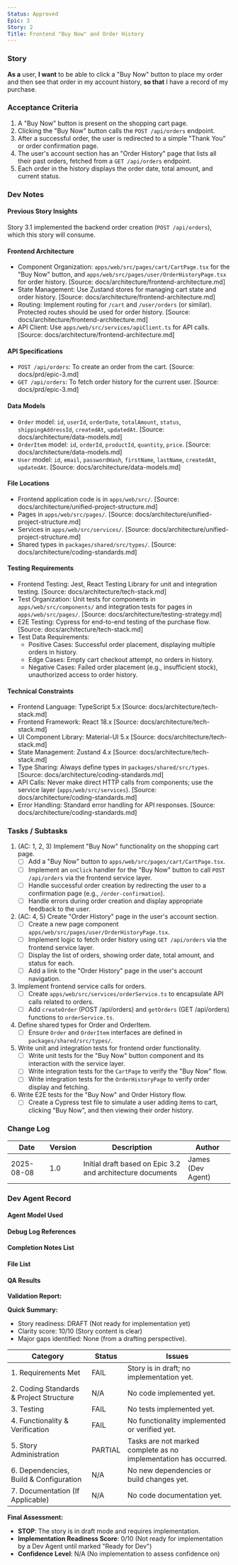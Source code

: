 ```yaml
---
Status: Approved
Epic: 3
Story: 2
Title: Frontend "Buy Now" and Order History
---
```


### Story

**As a** user,
**I want** to be able to click a "Buy Now" button to place my order and then see that order in my account history,
**so that** I have a record of my purchase.

### Acceptance Criteria

1.  A "Buy Now" button is present on the shopping cart page.
2.  Clicking the "Buy Now" button calls the `POST /api/orders` endpoint.
3.  After a successful order, the user is redirected to a simple "Thank You" or order confirmation page.
4.  The user's account section has an "Order History" page that lists all their past orders, fetched from a `GET /api/orders` endpoint.
5.  Each order in the history displays the order date, total amount, and current status.

### Dev Notes

#### Previous Story Insights

Story 3.1 implemented the backend order creation (`POST /api/orders`), which this story will consume.

#### Frontend Architecture

-   Component Organization: `apps/web/src/pages/cart/CartPage.tsx` for the "Buy Now" button, and `apps/web/src/pages/user/OrderHistoryPage.tsx` for order history. [Source: docs/architecture/frontend-architecture.md]
-   State Management: Use Zustand stores for managing cart state and order history. [Source: docs/architecture/frontend-architecture.md]
-   Routing: Implement routing for `/cart` and `/user/orders` (or similar). Protected routes should be used for order history. [Source: docs/architecture/frontend-architecture.md]
-   API Client: Use `apps/web/src/services/apiClient.ts` for API calls. [Source: docs/architecture/frontend-architecture.md]

#### API Specifications

-   `POST /api/orders`: To create an order from the cart. [Source: docs/prd/epic-3.md]
-   `GET /api/orders`: To fetch order history for the current user. [Source: docs/prd/epic-3.md]

#### Data Models

-   `Order` model: `id`, `userId`, `orderDate`, `totalAmount`, `status`, `shippingAddressId`, `createdAt`, `updatedAt`. [Source: docs/architecture/data-models.md]
-   `OrderItem` model: `id`, `orderId`, `productId`, `quantity`, `price`. [Source: docs/architecture/data-models.md]
-   `User` model: `id`, `email`, `passwordHash`, `firstName`, `lastName`, `createdAt`, `updatedAt`. [Source: docs/architecture/data-models.md]

#### File Locations

-   Frontend application code is in `apps/web/src/`. [Source: docs/architecture/unified-project-structure.md]
-   Pages in `apps/web/src/pages/`. [Source: docs/architecture/unified-project-structure.md]
-   Services in `apps/web/src/services/`. [Source: docs/architecture/unified-project-structure.md]
-   Shared types in `packages/shared/src/types/`. [Source: docs/architecture/coding-standards.md]

#### Testing Requirements

-   Frontend Testing: Jest, React Testing Library for unit and integration testing. [Source: docs/architecture/tech-stack.md]
-   Test Organization: Unit tests for components in `apps/web/src/components/` and integration tests for pages in `apps/web/src/pages/`. [Source: docs/architecture/testing-strategy.md]
-   E2E Testing: Cypress for end-to-end testing of the purchase flow. [Source: docs/architecture/tech-stack.md]
-   Test Data Requirements:
    -   Positive Cases: Successful order placement, displaying multiple orders in history.
    -   Edge Cases: Empty cart checkout attempt, no orders in history.
    -   Negative Cases: Failed order placement (e.g., insufficient stock), unauthorized access to order history.

#### Technical Constraints

-   Frontend Language: TypeScript 5.x [Source: docs/architecture/tech-stack.md]
-   Frontend Framework: React 18.x [Source: docs/architecture/tech-stack.md]
-   UI Component Library: Material-UI 5.x [Source: docs/architecture/tech-stack.md]
-   State Management: Zustand 4.x [Source: docs/architecture/tech-stack.md]
-   Type Sharing: Always define types in `packages/shared/src/types`. [Source: docs/architecture/coding-standards.md]
-   API Calls: Never make direct HTTP calls from components; use the service layer (`apps/web/src/services`). [Source: docs/architecture/coding-standards.md]
-   Error Handling: Standard error handling for API responses. [Source: docs/architecture/coding-standards.md]

### Tasks / Subtasks

1.  (AC: 1, 2, 3) Implement "Buy Now" functionality on the shopping cart page.
    *   [ ] Add a "Buy Now" button to `apps/web/src/pages/cart/CartPage.tsx`.
    *   [ ] Implement an `onClick` handler for the "Buy Now" button to call `POST /api/orders` via the frontend service layer.
    *   [ ] Handle successful order creation by redirecting the user to a confirmation page (e.g., `/order-confirmation`).
    *   [ ] Handle errors during order creation and display appropriate feedback to the user.
2.  (AC: 4, 5) Create "Order History" page in the user's account section.
    *   [ ] Create a new page component `apps/web/src/pages/user/OrderHistoryPage.tsx`.
    *   [ ] Implement logic to fetch order history using `GET /api/orders` via the frontend service layer.
    *   [ ] Display the list of orders, showing order date, total amount, and status for each.
    *   [ ] Add a link to the "Order History" page in the user's account navigation.
3.  Implement frontend service calls for orders.
    *   [ ] Create `apps/web/src/services/orderService.ts` to encapsulate API calls related to orders.
    *   [ ] Add `createOrder` (POST /api/orders) and `getOrders` (GET /api/orders) functions to `orderService.ts`.
4.  Define shared types for Order and OrderItem.
    *   [ ] Ensure `Order` and `OrderItem` interfaces are defined in `packages/shared/src/types/`.
5.  Write unit and integration tests for frontend order functionality.
    *   [ ] Write unit tests for the "Buy Now" button component and its interaction with the service layer.
    *   [ ] Write integration tests for the `CartPage` to verify the "Buy Now" flow.
    *   [ ] Write integration tests for the `OrderHistoryPage` to verify order display and fetching.
6.  Write E2E tests for the "Buy Now" and Order History flow.
    *   [ ] Create a Cypress test file to simulate a user adding items to cart, clicking "Buy Now", and then viewing their order history.

### Change Log

| Date | Version | Description | Author |
|---|---|---|---|
| 2025-08-08 | 1.0 | Initial draft based on Epic 3.2 and architecture documents | James (Dev Agent) |

### Dev Agent Record

#### Agent Model Used

#### Debug Log References

#### Completion Notes List

#### File List

#### QA Results

**Validation Report:**

**Quick Summary:**
- Story readiness: DRAFT (Not ready for implementation yet)
- Clarity score: 10/10 (Story content is clear)
- Major gaps identified: None (from a drafting perspective).

| Category | Status | Issues |
|---|---|---|
| 1. Requirements Met | FAIL | Story is in draft; no implementation yet. |
| 2. Coding Standards & Project Structure | N/A | No code implemented yet. |
| 3. Testing | FAIL | No tests implemented yet. |
| 4. Functionality & Verification | FAIL | No functionality implemented or verified yet. |
| 5. Story Administration | PARTIAL | Tasks are not marked complete as no implementation has occurred. |
| 6. Dependencies, Build & Configuration | N/A | No new dependencies or build changes yet. |
| 7. Documentation (If Applicable) | N/A | No code documentation yet. |

**Final Assessment:**

- **STOP**: The story is in draft mode and requires implementation.
- **Implementation Readiness Score**: 0/10 (Not ready for implementation by a Dev Agent until marked "Ready for Dev")
- **Confidence Level**: N/A (No implementation to assess confidence on)
